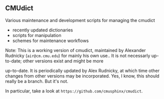 ## CMUdict
Various maintenance and development scripts for managing the cmudict
* recently updated dictionaries
* scripts for manipulation
* schemes for maintenance workflows

Note: This is a working version of cmudict, maintained by Alexander
Rudnicky (`air@cm.cmu.edu`) for mainly his own use..  It is not
necessarly up-to-date; other versions exist and might be more

up-to-date.  It is periodically updated by Alex Rudnicky, at which
time other changes from other versions may be incorporated. Yes, I
know, this should really be a branch. But it's not. 



In particular, take a look at  `https://github.com/cmusphinx/cmudict`.


